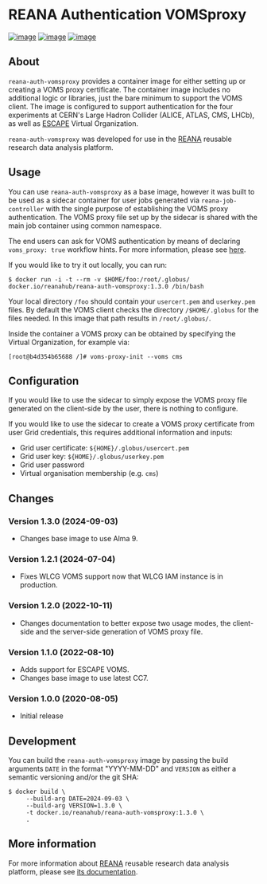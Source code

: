 # REANA Authentication VOMSproxy

[![image](https://github.com/reanahub/reana-auth-vomsproxy/workflows/CI/badge.svg)](https://github.com/reanahub/reana-auth-vomsproxy/actions)
[![image](https://img.shields.io/badge/discourse-forum-blue.svg)](https://forum.reana.io)
[![image](https://img.shields.io/github/license/reanahub/reana-auth-vomsproxy.svg)](https://github.com/reanahub/reana-auth-vomsproxy/blob/master/LICENSE)

## About

`reana-auth-vomsproxy` provides a container image for either setting up or creating a
VOMS proxy certificate. The container image includes no additional logic or libraries,
just the bare minimum to support the VOMS client. The image is configured to support
authentication for the four experiments at CERN's Large Hadron Collider (ALICE, ATLAS,
CMS, LHCb), as well as [ESCAPE](https://projectescape.eu/) Virtual Organization.

`reana-auth-vomsproxy` was developed for use in the [REANA](http://www.reana.io/)
reusable research data analysis platform.

## Usage

You can use `reana-auth-vomsproxy` as a base image, however it was built to be used as a
sidecar container for user jobs generated via `reana-job-controller` with the single
purpose of establishing the VOMS proxy authentication. The VOMS proxy file set up by the
sidecar is shared with the main job container using common namespace.

The end users can ask for VOMS authentication by means of declaring `voms_proxy:
true` workflow hints. For more information, please see
[here](https://docs.reana.io/advanced-usage/access-control/voms-proxy/#setting-voms-proxy-requirement).

If you would like to try it out locally, you can run:

```console
$ docker run -i -t --rm -v $HOME/foo:/root/.globus/ docker.io/reanahub/reana-auth-vomsproxy:1.3.0 /bin/bash
```

Your local directory `/foo` should contain your `usercert.pem` and `userkey.pem` files.
By default the VOMS client checks the directory `/$HOME/.globus` for the files needed. In
this image that path results in `/root/.globus/`.

Inside the container a VOMS proxy can be obtained by specifying the Virtual Organization,
for example via:

```console
[root@b4d354b65688 /]# voms-proxy-init --voms cms
```

## Configuration

If you would like to use the sidecar to simply expose the VOMS proxy file generated on
the client-side by the user, there is nothing to configure.

If you would like to use the sidecar to create a VOMS proxy certificate from user Grid
credentials, this requires additional information and inputs:

- Grid user certificate: `${HOME}/.globus/usercert.pem`
- Grid user key: `${HOME}/.globus/userkey.pem`
- Grid user password
- Virtual organisation membership (e.g. `cms`)

## Changes

### Version 1.3.0 (2024-09-03)

- Changes base image to use Alma 9.

### Version 1.2.1 (2024-07-04)

- Fixes WLCG VOMS support now that WLCG IAM instance is in production.

### Version 1.2.0 (2022-10-11)

- Changes documentation to better expose two usage modes, the client-side and the
  server-side generation of VOMS proxy file.

### Version 1.1.0 (2022-08-10)

- Adds support for ESCAPE VOMS.
- Changes base image to use latest CC7.

### Version 1.0.0 (2020-08-05)

- Initial release

## Development

You can build the `reana-auth-vomsproxy` image by passing the build arguments `DATE` in
the format "YYYY-MM-DD" and `VERSION` as either a semantic versioning and/or the git SHA:

```console
$ docker build \
     --build-arg DATE=2024-09-03 \
     --build-arg VERSION=1.3.0 \
     -t docker.io/reanahub/reana-auth-vomsproxy:1.3.0 \
     .
```

## More information

For more information about [REANA](https://www.reana.io/) reusable research data analysis
platform, please see [its documentation](https://docs.reana.io/).
